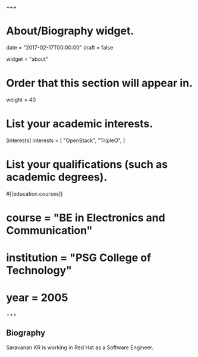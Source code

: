 +++
# About/Biography widget.

date = "2017-02-17T00:00:00"
draft = false

widget = "about"

# Order that this section will appear in.
weight = 40

# List your academic interests.
[interests]
  interests = [
    "OpenStack",
    "TripleO",
  ]

# List your qualifications (such as academic degrees).
#[[education.courses]]
#  course = "BE in Electronics and Communication"
#  institution = "PSG College of Technology"
#  year = 2005

+++

## Biography

Saravanan KR is working in Red Hat as a Software Engineer.

<div class="text-center">
  <a class="btn btn-social-icon btn-lg btn-github" href="https://github.com/krsacme/">
    <span class="fa fa-github"></span>
  </a>
  <a class="btn btn-social-icon btn-lg btn-envelope" href="mailto:krs.acme@gmail.com">
    <span class="fa fa-envelope"></span>
  </a>
</div>
